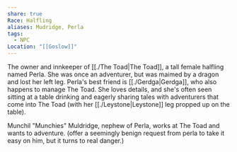 ```yaml
---
share: true
Race: Halfling
aliases: Mudridge, Perla
tags:
  - NPC
Location: "[[Goslow]]"
---
```

The owner and innkeeper of [[./The Toad|The Toad]], a tall female halfling named Perla. She was once an adventurer, but was maimed by a dragon and lost her left leg. Perla's best friend is [[./Gerdga|Gerdga]], who also happens to manage The Toad. She loves details, and she's often seen sitting at a table drinking and eagerly sharing tales with adventurers that come into The Toad (with her [[./Leystone|Leystone]] leg propped up on the table).

Munchil "Munchies" Muldridge, nephew of Perla, works at The Toad and wants to adventure.
(offer a seemingly benign request from perla to take it easy on him, but it turns to real danger.)